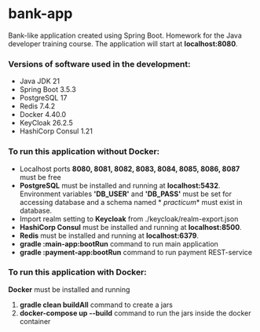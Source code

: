 # bank-app
Bank-like application created using Spring Boot. Homework for the Java developer training course.
The application will start at **localhost:8080**.

### Versions of software used in the development:

* Java JDK 21
* Spring Boot 3.5.3
* PostgreSQL 17
* Redis 7.4.2
* Docker 4.40.0
* KeyCloak 26.2.5
* HashiCorp Consul 1.21

### **To run this application without Docker:**

* Localhost ports **8080, 8081, 8082, 8083, 8084, 8085, 8086, 8087** must be free
* **PostgreSQL** must be installed and running at **localhost:5432**.
  Environment variables **'DB_USER'** and **'DB_PASS'** must be set for accessing database and a schema named *
  *practicum** must exist in database.
* Import realm setting to **Keycloak** from ./keycloak/realm-export.json
* **HashiCorp Consul** must be installed and running at **localhost:8500**.
* **Redis** must be installed and running at **localhost:6379**.
* **gradle :main-app:bootRun** command to run main application
* **gradle :payment-app:bootRun** command to run payment REST-service

### **To run this application with Docker:**

**Docker** must be installed and running

1. **gradle clean buildAll** command to create a jars
2. **docker-compose up --build** command to run the jars inside the docker container
